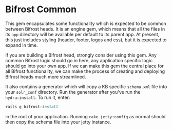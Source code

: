 # Bifrost Common

This gem encapsulates some functionality which is expected to be common between Bifrost heads.
It is an engine gem, which means that all the files in its `app` directory will be available per default to its parent
app. At present, this just includes styling (header, footer, logos and css), but it is expected to expand in time.

If you are building a Bifrost head, strongly consider using this gem. Any common Bifrost logic should go in here, any
application specific logic should go into your own app. If we can make this gem the central place for all Bifrost
functionality, we can make the process of creating and deploying Bifrost heads much more streamlined.

It also contains a generator which will copy a KB specific `schema.xml` file into your `solr_conf` directory.
Run the generator after you've run the `hydra:install`. To run it, enter:
```ruby
rails g bifrost:install
```
in the root of your application. Running ```rake jetty:config``` as normal should then copy the schema file into your
jetty instance.